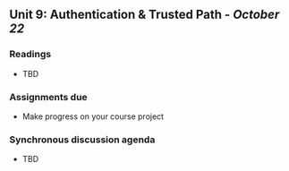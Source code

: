 ## Unit 9: Authentication & Trusted Path - *October 22*

### Readings

  - TBD

### Assignments due

  - Make progress on your course project

### Synchronous discussion agenda

  - TBD